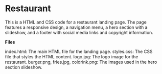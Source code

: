# Restaurant
This is a HTML and CSS code for a  restaurant landing page. The page features a responsive design, a navigation menu, a hero section with a slideshow, and a footer with social media links and copyright information.


**Files**

index.html: The main HTML file for the landing page.
styles.css: The CSS file that styles the HTML content.
logo.jpg: The logo image for the restaurant.
burger.png, fries.jpg, coldrink.png: The images used in the hero section slideshow.
